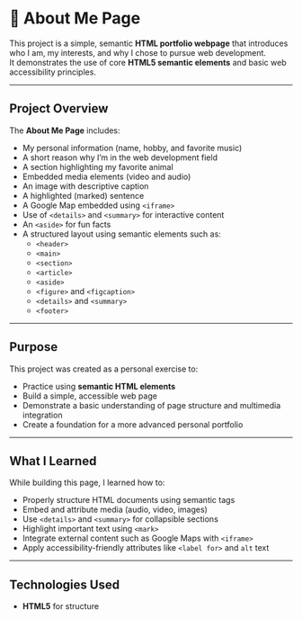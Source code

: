 # 🌟 About Me Page

This project is a simple, semantic **HTML portfolio webpage** that introduces who I am, my interests, and why I chose to pursue web development.  
It demonstrates the use of core **HTML5 semantic elements** and basic web accessibility principles.

---

## Project Overview

The **About Me Page** includes:

- My personal information (name, hobby, and favorite music)
- A short reason why I’m in the web development field
- A section highlighting my favorite animal
- Embedded media elements (video and audio)
- An image with descriptive caption
- A highlighted (marked) sentence
- A Google Map embedded using `<iframe>`
- Use of `<details>` and `<summary>` for interactive content
- An `<aside>` for fun facts
- A structured layout using semantic elements such as:
  - `<header>`
  - `<main>`
  - `<section>`
  - `<article>`
  - `<aside>`
  - `<figure>` and `<figcaption>`
  - `<details>` and `<summary>`
  - `<footer>`

---

## Purpose

This project was created as a personal exercise to:

- Practice using **semantic HTML elements**
- Build a simple, accessible web page
- Demonstrate a basic understanding of page structure and multimedia integration
- Create a foundation for a more advanced personal portfolio

---

## What I Learned

While building this page, I learned how to:

- Properly structure HTML documents using semantic tags
- Embed and attribute media (audio, video, images)
- Use `<details>` and `<summary>` for collapsible sections
- Highlight important text using `<mark>`
- Integrate external content such as Google Maps with `<iframe>`
- Apply accessibility-friendly attributes like `<label for>` and `alt` text

---

## Technologies Used

- **HTML5** for structure
